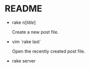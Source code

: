 # README

+ rake n[*title*]

  Create a new post file.

+ vim \`rake last\`

  Open the recently created post file.

+ rake server
